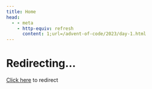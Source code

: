 ```yaml
---
title: Home
head:
  - - meta
    - http-equiv: refresh
      content: 1;url=/advent-of-code/2023/day-1.html
---
```


# Redirecting...

[Click here](/2023/day-1) to redirect
